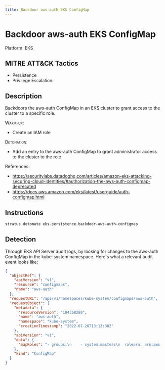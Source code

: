 ```yaml
---
title: Backdoor aws-auth EKS ConfigMap
---
```


# Backdoor aws-auth EKS ConfigMap




Platform: EKS

## MITRE ATT&CK Tactics


- Persistence
- Privilege Escalation

## Description


Backdoors the aws-auth ConfigMap in an EKS cluster to grant access to the cluster to a specific role.

<span style="font-variant: small-caps;">Warm-up</span>:

- Create an IAM role

<span style="font-variant: small-caps;">Detonation</span>:

- Add an entry to the aws-auth ConfigMap to grant administrator access to the cluster to the role

References: 

- https://securitylabs.datadoghq.com/articles/amazon-eks-attacking-securing-cloud-identities/#authorization-the-aws-auth-configmap-deprecated
- https://docs.aws.amazon.com/eks/latest/userguide/auth-configmap.html


## Instructions

```bash title="Detonate with Stratus Red Team"
stratus detonate eks.persistence.backdoor-aws-auth-configmap
```
## Detection


Through EKS API Server audit logs, by looking for changes to the aws-auth ConfigMap in the kube-system namespace. Here's what a relevant audit event looks like:

```json
{
  "objectRef": {
    "apiVersion": "v1",
    "resource": "configmaps",
    "name": "aws-auth"
  },
  "requestURI": "/api/v1/namespaces/kube-system/configmaps/aws-auth",
  "requestObject": {
    "metadata": {
      "resourceVersion": "184358280",
      "name": "aws-auth",
      "namespace": "kube-system",
      "creationTimestamp": "2022-07-20T13:13:30Z"
    },
    "apiVersion": "v1",
    "data": {
      "mapRoles": "- groups:\n    - system:masters\n  rolearn: arn:aws:iam::012345678901:role/account-admin\n  username: cluster-admin-{{SessionName}}\n- groups:\n    - system:bootstrappers\n    - system:nodes\n  rolearn: arn:aws:iam::012345678901:role/eksctl-cluser-NodeInstanceRole\n  username: system:node:{{EC2PrivateDNSName}}\n- groups:\n    - system:masters\n  rolearn: arn:aws:iam::012345678901:role/stratus-red-team-eks-backdoor-aws-auth-role\n  username: backdoor\n"
    },
    "kind": "ConfigMap"
  }
}
```




